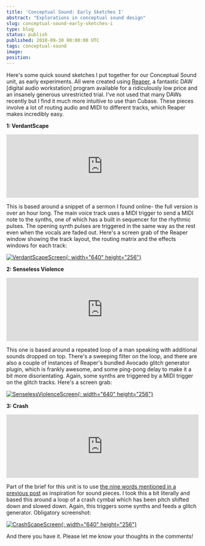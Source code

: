 ```yaml
---
title: 'Conceptual Sound: Early Sketches I'
abstract: "Explorations in conceptual sound design"
slug: conceptual-sound-early-sketches-i
type: blog
status: publish
published: 2010-09-30 00:00:00 UTC
tags: conceptual-sound
image: 
position: 
---
```


Here's some quick sound sketches I put together for our Conceptual
Sound unit, as early experiments. All were created using [Reaper][1], a fantastic DAW \[digital audio workstation\] program
available for a ridiculously low price and an insanely generous
unrestricted trial. I've not used that many DAWs recently but I find it
much more intuitive to use than Cubase. These pieces involve a lot of
routing audio and MIDI to different tracks, which Reaper makes
incredibly easy.

**1: VerdantScape**

<iframe width="100%" height="166" scrolling="no" frameborder="no" allow="autoplay" src="https://w.soundcloud.com/player/?url=https%3A//api.soundcloud.com/tracks/5704451&amp;color=%23ff5500&amp;auto_play=false&amp;hide_related=false&amp;show_comments=true&amp;show_user=true&amp;show_reposts=false&amp;show_teaser=true"></iframe>

This is based around a snippet of a sermon I found online- the full
version is over an hour long. The main voice track uses a MIDI trigger
to send a MIDI note to the synths, one of which has a built in sequencer
for the rhythmic pulses. The opening synth pulses are triggered in the
same way as the rest even when the vocals are faded out. Here's a
screen grab of the Reaper window showing the track layout, the routing
matrix and the effects windows for each track:

[![VerdantScapeScreen](/images/verdantscapescreen_5039930788_o.jpg){:
width="640" height="256"}][2]

**2: Senseless Violence**

<iframe width="100%" height="166" scrolling="no" frameborder="no" allow="autoplay" src="https://w.soundcloud.com/player/?url=https%3A//api.soundcloud.com/tracks/5704450&amp;color=%23ff5500&amp;auto_play=false&amp;hide_related=false&amp;show_comments=true&amp;show_user=true&amp;show_reposts=false&amp;show_teaser=true"></iframe>

This one is based around a repeated loop of a man speaking with
additional sounds dropped on top. There's a sweeping filter on the
loop, and there are also a couple of instances of Reaper's bundled
Avocado glitch generator plugin, which is frankly awesome, and some
ping-pong delay to make it a bit more disorientating. Again, some synths
are triggered by a MIDI trigger on the glitch tracks. Here's a screen
grab:

[![SenselessViolenceScreen](/images/senselessviolencescreen_5039311225_o.jpg){:
width="640" height="256"}][3]

**3: Crash**

<iframe width="100%" height="166" scrolling="no" frameborder="no" allow="autoplay" src="https://w.soundcloud.com/player/?url=https%3A//api.soundcloud.com/tracks/5704449&amp;color=%23ff5500&amp;auto_play=false&amp;hide_related=false&amp;show_comments=true&amp;show_user=true&amp;show_reposts=false&amp;show_teaser=true"></iframe>

Part of the brief for this unit is to use [the nine words mentioned in a
previous post][4] as inspiration for sound pieces. I
took this a bit literally and based this around a loop of a crash cymbal
which has been pitch shifted down and slowed down. Again, this triggers
some synths and feeds a glitch generator. Obligatory screenshot:

[![CrashScapeScreen](/images/crashscapescreen_5039931200_o.jpg){:
width="640" height="256"}][5]

And there you have it. Please let me know your thoughts in the comments!



[1]: http://www.reaper.fm/
[2]: http://www.flickr.com/photos/53111802@N05/5039930788/
[3]: http://www.flickr.com/photos/53111802@N05/5039311225/
[4]: http://velvetkevorkian.wordpress.com/2010/09/23/nine-words-nine-images/
[5]: http://www.flickr.com/photos/53111802@N05/5039931200/
